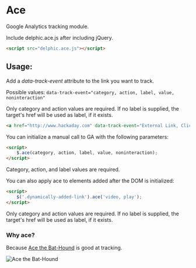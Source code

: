 Ace
==================

Google Analytics tracking module.

Include delphic.ace.js after including jQuery.

```html
<script src="delphic.ace.js"></script>
```

## Usage:

Add a *data-track-event* attribute to the link you want to track.

Possible values: `data-track-event="category, action, label, value, noninteraction"`

Only category and action values are required. If no label is supplied, the target's href will be used as label, if it exists.

```html
<a href="http://www.hackaday.com" data-track-event="External Link, Click">HACKADAY</a>
```

You can initialize a manual call to GA with the following parameters:

```html
<script>
	$.ace(category, action, label, value, noninteraction);
</script>
```

Category, action, and label values are required.

You can also apply ace to elements added after the DOM is initialized:

```html
<script>
	$('.dynamically-added-link').ace('video, play');
</script>
```

Only category and action values are required. If no label is supplied, the target's href will be used as label, if it exists.


### Why ace?

Because [Ace the Bat-Hound](http://www.comicvine.com/ace-the-bat-hound/4005-31302/) is good at tracking.

![Ace the Bat-Hound](http://static.comicvine.com/uploads/scale_small/1/14487/1288836-ace.jpg)

